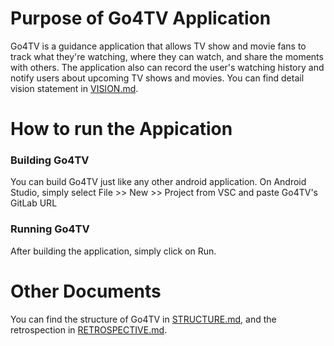 # Purpose of Go4TV Application

Go4TV is a guidance application that allows TV show and movie fans to track what they're watching, where they can watch, and share the moments with others. The application also can record the user's watching history and notify users about upcoming TV shows and movies. You can find detail vision statement in [VISION.md](https://code.cs.umanitoba.ca/comp3350-winter2023/ao1-go4-g4-movies/-/blob/main/Vision.md).


# How to run the Appication

### Building Go4TV
You can build Go4TV just like any other android application. On Android Studio, simply select File >> New >> Project from VSC and paste Go4TV's GitLab URL

### Running Go4TV
After building the application, simply click on Run.

# Other Documents

You can find the structure of Go4TV in [STRUCTURE.md](https://code.cs.umanitoba.ca/comp3350-winter2023/ao1-go4-g4-movies/-/blob/main/ARCHITECTURE.md), and the retrospection in [RETROSPECTIVE.md](https://code.cs.umanitoba.ca/comp3350-winter2023/ao1-go4-g4-movies/-/blob/main/RETROSPECTIVE.md).



